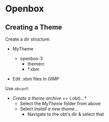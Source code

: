 # Openbox

## Creating a Theme

Create a dir structure:

* MyTheme
  + openbox-3
    - themerc
    - \*.xbm

* Edit .xbm files in GIMP

Use `obconf`:

* *Create a theme archive* == (.obt)...\*
  + Select the *MyTheme* folder from above
  + Select *Install a new theme...*
    - Navigate to the obt's dir & select that
